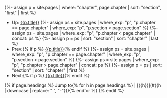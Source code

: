 {%- assign p = site.pages | where: "chapter", page.chapter | sort: "section", "first" | first %}
* Up: [{{p.title}}]({{site.baseurl}}{{p.url}})
{%- assign ps = site.pages | where_exp: "p", "p.chapter == page.chapter" | where_exp: "p", "p.section < page.section" %}
{%- assign ps = site.pages | where_exp: "p", "p.chapter < page.chapter" | concat: ps %}
{%- assign p = ps | sort: "section" | sort: "chapter" | last %}
* Prev:{% if p %} [{{p.title}}]({{site.baseurl}}{{p.url}}){% endif %}
{%- assign ps = site.pages | where_exp: "p", "p.chapter == page.chapter" | where_exp: "p", "p.section > page.section" %}
{%- assign ps = site.pages | where_exp: "p", "p.chapter > page.chapter" | concat: ps %}
{%- assign p = ps | sort: "section" | sort: "chapter" | first %}
* Next:{% if p %} [{{p.title}}]({{site.baseurl}}{{p.url}}){% endif %}

{% if page.headings %}
Jump to{% for h in page.headings %} \| [{{h}}](#{{h | downcase | replace: " ", "-"}}){% endfor %}
{% endif %}